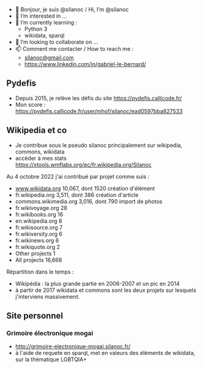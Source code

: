 - 👋 Bonjour, je suis @silanoc / Hi, I’m @silanoc
- 👀 I’m interested in ...
- 🌱 I’m currently learning :
  - Python 3
  - wikidata, sparql
- 💞️ I’m looking to collaborate on ...
- 📫 Comment me contacter / How to reach me :
  - silanoc@gmail.com
  - https://www.linkedin.com/in/gabriel-le-bernard/
 
## Pydefis 
- Depuis 2015, je relève les défis du site https://pydefis.callicode.fr/
- Mon score : https://pydefis.callicode.fr/user/mhof/silanoc/ead0597bba827533

## Wikipedia et co
- Je contribue sous le pseudo silanoc principalement sur wikipedia, commons, wikidata
- accéder à mes stats https://xtools.wmflabs.org/ec/fr.wikipedia.org/Silanoc

Au 4 octobre 2022 j'ai contribué par projet comme suis :
- www.wikidata.org 10,067, dont 1520 création d'élément
- fr.wikipedia.org   3,511, dont 386 création d'article
- commons.wikimedia.org   3,016, dont 790 import de photos
- fr.wikivoyage.org   28
- fr.wikibooks.org   16
- en.wikipedia.org   8
- fr.wikisource.org   7
- fr.wikiversity.org   6
- fr.wikinews.org   6
- fr.wikiquote.org   2
- Other projects   1
- All projects   16,668

Répartition dans le temps :
- Wikipédia : la plus grande partie en 2006-2007 et un pic en 2014
- à partir de 2017 wikidata et commons sont les deux projets sur lesquels j'interviens massivement.

## Site personnel
### Grimoire électronique mogai
- http://grimoire-electronique-mogai.silanoc.fr/
- à l'aide de requete en sparql, met en valeurs des éléments de wikidata, sur la thématique LGBTQIA+
